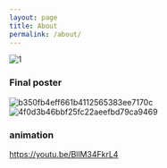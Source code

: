 ```yaml
---
layout: page
title: About
permalink: /about/
---
```

![1](https://user-images.githubusercontent.com/90567603/146563233-eb1afab1-0606-416e-8c4f-6248504fd526.jpg)

### 

### Final poster
![b350fb4eff661b4112565383ee7170c](https://user-images.githubusercontent.com/90567603/146562622-dd57a54c-6310-4370-b6fa-fd04003edb24.jpg)
![4f0d3b46bbf25fc22aeefbd79ca9469](https://user-images.githubusercontent.com/90567603/146562565-d3f1780b-086e-4c4f-9984-d5f4815fef8c.jpg)

### animation
https://youtu.be/BllM34FkrL4
